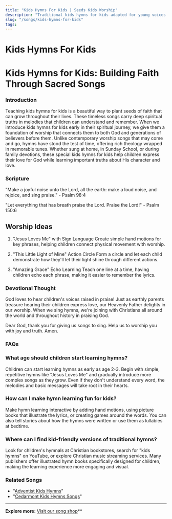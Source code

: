 ```yaml
---
title: "Kids Hymns For Kids | Seeds Kids Worship"
description: "Traditional kids hymns for kids adapted for young voices. Classic Christian music introducing children to timeless worship."
slug: "/songs/kids-hymns-for-kids"
tags:
---
```


# Kids Hymns For Kids

# Kids Hymns for Kids: Building Faith Through Sacred Songs

### Introduction
Teaching kids hymns for kids is a beautiful way to plant seeds of faith that can grow throughout their lives. These timeless songs carry deep spiritual truths in melodies that children can understand and remember. When we introduce kids hymns for kids early in their spiritual journey, we give them a foundation of worship that connects them to both God and generations of believers before them. Unlike contemporary worship songs that may come and go, hymns have stood the test of time, offering rich theology wrapped in memorable tunes. Whether sung at home, in Sunday School, or during family devotions, these special kids hymns for kids help children express their love for God while learning important truths about His character and love.

### Scripture
"Make a joyful noise unto the Lord, all the earth: make a loud noise, and rejoice, and sing praise." - Psalm 98:4

"Let everything that has breath praise the Lord. Praise the Lord!" - Psalm 150:6

## Worship Ideas
1. "Jesus Loves Me" with Sign Language
Create simple hand motions for key phrases, helping children connect physical movement with worship.

2. "This Little Light of Mine" Action Circle
Form a circle and let each child demonstrate how they'll let their light shine through different actions.

3. "Amazing Grace" Echo Learning
Teach one line at a time, having children echo each phrase, making it easier to remember the lyrics.

### Devotional Thought
God loves to hear children's voices raised in praise! Just as earthly parents treasure hearing their children express love, our Heavenly Father delights in our worship. When we sing hymns, we're joining with Christians all around the world and throughout history in praising God.

Dear God, thank you for giving us songs to sing. Help us to worship you with joy and truth. Amen.

### FAQs

### What age should children start learning hymns?
Children can start learning hymns as early as age 2-3. Begin with simple, repetitive hymns like "Jesus Loves Me" and gradually introduce more complex songs as they grow. Even if they don't understand every word, the melodies and basic messages will take root in their hearts.

### How can I make hymn learning fun for kids?
Make hymn learning interactive by adding hand motions, using picture books that illustrate the lyrics, or creating games around the words. You can also tell stories about how the hymns were written or use them as lullabies at bedtime.

### Where can I find kid-friendly versions of traditional hymns?
Look for children's hymnals at Christian bookstores, search for "kids hymns" on YouTube, or explore Christian music streaming services. Many publishers offer illustrated hymn books specifically designed for children, making the learning experience more engaging and visual.

### Related Songs

- "[Adventist Kids Hymns](/songs/adventist-kids-hymns/)"
- "[Cedarmont Kids Hymns Songs](/songs/cedarmont-kids-hymns-songs/)"

---

**Explore more:** [Visit our song shop](https://seedskidsworship.com/shop)**

<!-- Schema Markup -->
<script type="application/ld+json">
{
  "@context": "https://schema.org",
  "@type": "MusicRecording",
  "name": "Kids Hymns For Kids",
  "byArtist": {
    "@type": "MusicGroup",
    "name": "Seeds Kids Worship"
  },
  "isFamilyFriendly": true,
  "url": "https://seedskidsworship.com/songs/kids-hymns-for-kids/"
}
</script>